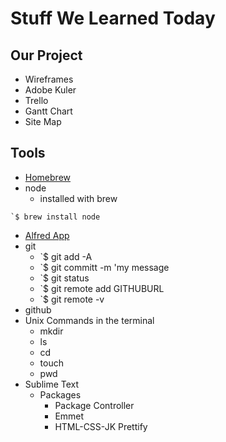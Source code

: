 # Stuff We Learned Today

## Our Project
* Wireframes
* Adobe Kuler
* Trello
* Gantt Chart
* Site Map

## Tools
* [Homebrew](http://brew.sh/)
* node
	- installed with brew


```
`$ brew install node
```	

* [Alfred App](https://www.alfredapp.com/)
* git
	- `$ git add -A
	- `$ git committ -m 'my message
	- `$ git status
	- `$ git remote add GITHUBURL
	- `$ git remote -v
* github
* Unix Commands in the terminal
	- mkdir
	- ls
	- cd
	- touch
	- pwd
* Sublime Text
	- Packages
		+ Package Controller
		+ Emmet
		+ HTML-CSS-JK Prettify
